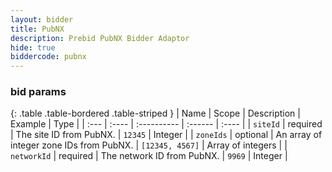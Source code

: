 ```yaml
---
layout: bidder
title: PubNX 
description: Prebid PubNX Bidder Adaptor
hide: true
biddercode: pubnx
---
```



### bid params

{: .table .table-bordered .table-striped }
| Name              | Scope    | Description                                                                                                          | Example                                       | Type |
| :---              | :----    | :----------                                                                                                          | :------                                       | :---- |
| `siteId`      | required | The site ID from PubNX.                                                               | `12345`                                       |  Integer |
| `zoneIds`      | optional | An array of integer zone IDs from PubNX.                                                                | `[12345, 4567]`                                       |  Array of integers |
| `networkId`       | required | The network ID from PubNX. | `9969`                                       | Integer |
